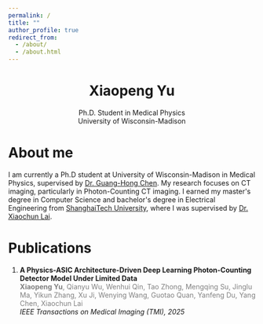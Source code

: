 ```yaml
---
permalink: /
title: ""
author_profile: true
redirect_from: 
  - /about/
  - /about.html
---
```

<h1 style="text-align: center;">Xiaopeng Yu</h1>
<p style="text-align: center;">Ph.D. Student in Medical Physics<br>University of Wisconsin-Madison</p>

About me
======
I am currently a Ph.D student at University of Wisconsin-Madison in Medical Physics, supervised by [Dr. Guang-Hong Chen](https://medphysics.wisc.edu/blog/staff/chen-guanghong/). My research focuses on CT imaging, particularly in Photon-Counting CT imaging. I earned my master's degree in Computer Science and bachelor's degree in Electrical Engineering from [ShanghaiTech University](https://www.shanghaitech.edu.cn/eng/), where I was supervised by [Dr. Xiaochun Lai](https://bme.shanghaitech.edu.cn/bme_en/2021/0205/c8252a85055/page.htm).


Publications
======
1. **A Physics-ASIC Architecture-Driven Deep Learning Photon-Counting Detector Model Under Limited Data**  
<span style="color:gray;"> **Xiaopeng Yu**, Qianyu Wu, Wenhui Qin, Tao Zhong, Mengqing Su, Jinglu Ma, Yikun Zhang, Xu Ji, Wenying Wang, Guotao Quan, Yanfeng Du, Yang Chen, Xiaochun Lai</span>   
*IEEE Transactions on Medical Imaging (TMI), 2025*

